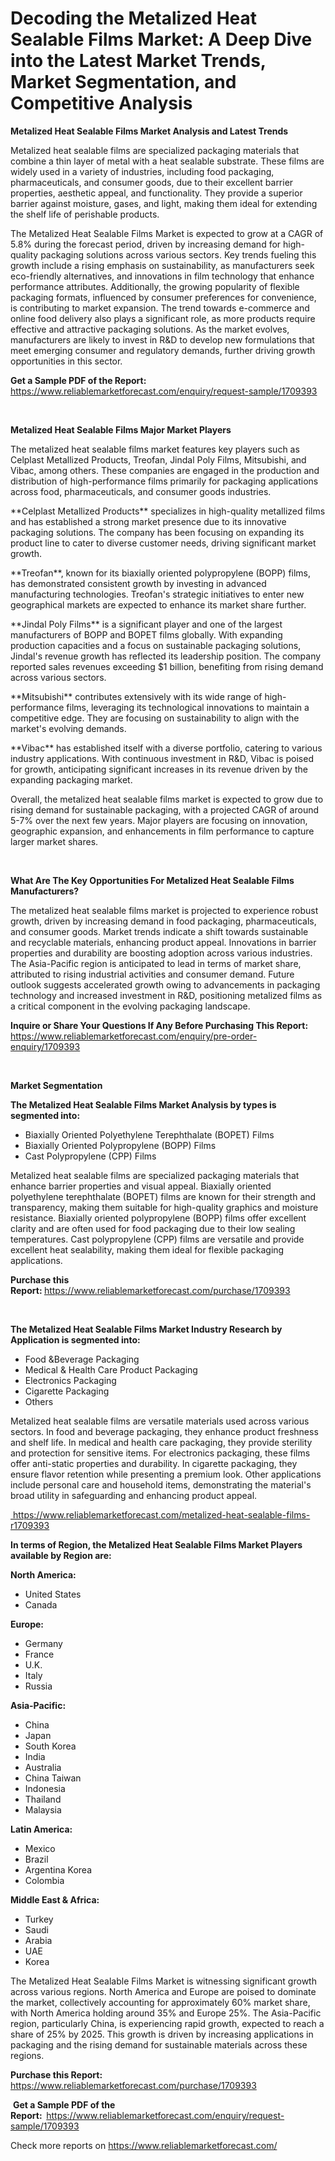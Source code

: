 <p><h1>Decoding the Metalized Heat Sealable Films Market: A Deep Dive into the Latest Market Trends, Market Segmentation, and Competitive Analysis</h1></p><p><strong>Metalized Heat Sealable Films Market Analysis and Latest Trends</strong></p>
<p><p>Metalized heat sealable films are specialized packaging materials that combine a thin layer of metal with a heat sealable substrate. These films are widely used in a variety of industries, including food packaging, pharmaceuticals, and consumer goods, due to their excellent barrier properties, aesthetic appeal, and functionality. They provide a superior barrier against moisture, gases, and light, making them ideal for extending the shelf life of perishable products.</p><p>The Metalized Heat Sealable Films Market is expected to grow at a CAGR of 5.8% during the forecast period, driven by increasing demand for high-quality packaging solutions across various sectors. Key trends fueling this growth include a rising emphasis on sustainability, as manufacturers seek eco-friendly alternatives, and innovations in film technology that enhance performance attributes. Additionally, the growing popularity of flexible packaging formats, influenced by consumer preferences for convenience, is contributing to market expansion. The trend towards e-commerce and online food delivery also plays a significant role, as more products require effective and attractive packaging solutions. As the market evolves, manufacturers are likely to invest in R&D to develop new formulations that meet emerging consumer and regulatory demands, further driving growth opportunities in this sector.</p></p>
<p><strong>Get a Sample PDF of the Report:&nbsp;</strong> <a href="https://www.reliablemarketforecast.com/enquiry/request-sample/1709393?utm_campaign=3530&utm_medium=2&utm_source=Github&utm_content=ia&utm_term=27032025&utm_id=metalized-heat-sealable-films">https://www.reliablemarketforecast.com/enquiry/request-sample/1709393</a></p>
<p>&nbsp;</p>
<p><strong>Metalized Heat Sealable Films Major Market Players</strong></p>
<p><p>The metalized heat sealable films market features key players such as Celplast Metallized Products, Treofan, Jindal Poly Films, Mitsubishi, and Vibac, among others. These companies are engaged in the production and distribution of high-performance films primarily for packaging applications across food, pharmaceuticals, and consumer goods industries.</p><p>**Celplast Metallized Products** specializes in high-quality metallized films and has established a strong market presence due to its innovative packaging solutions. The company has been focusing on expanding its product line to cater to diverse customer needs, driving significant market growth.</p><p>**Treofan**, known for its biaxially oriented polypropylene (BOPP) films, has demonstrated consistent growth by investing in advanced manufacturing technologies. Treofan's strategic initiatives to enter new geographical markets are expected to enhance its market share further.</p><p>**Jindal Poly Films** is a significant player and one of the largest manufacturers of BOPP and BOPET films globally. With expanding production capacities and a focus on sustainable packaging solutions, Jindal's revenue growth has reflected its leadership position. The company reported sales revenues exceeding $1 billion, benefiting from rising demand across various sectors.</p><p>**Mitsubishi** contributes extensively with its wide range of high-performance films, leveraging its technological innovations to maintain a competitive edge. They are focusing on sustainability to align with the market's evolving demands.</p><p>**Vibac** has established itself with a diverse portfolio, catering to various industry applications. With continuous investment in R&D, Vibac is poised for growth, anticipating significant increases in its revenue driven by the expanding packaging market.</p><p>Overall, the metalized heat sealable films market is expected to grow due to rising demand for sustainable packaging, with a projected CAGR of around 5-7% over the next few years. Major players are focusing on innovation, geographic expansion, and enhancements in film performance to capture larger market shares.</p></p>
<p>&nbsp;</p>
<p><strong>What Are The Key Opportunities For Metalized Heat Sealable Films Manufacturers?</strong></p>
<p><p>The metalized heat sealable films market is projected to experience robust growth, driven by increasing demand in food packaging, pharmaceuticals, and consumer goods. Market trends indicate a shift towards sustainable and recyclable materials, enhancing product appeal. Innovations in barrier properties and durability are boosting adoption across various industries. The Asia-Pacific region is anticipated to lead in terms of market share, attributed to rising industrial activities and consumer demand. Future outlook suggests accelerated growth owing to advancements in packaging technology and increased investment in R&D, positioning metalized films as a critical component in the evolving packaging landscape.</p></p>
<p><strong>Inquire or Share Your Questions If Any Before Purchasing This Report:</strong> <a href="https://www.reliablemarketforecast.com/enquiry/pre-order-enquiry/1709393?utm_campaign=3530&utm_medium=2&utm_source=Github&utm_content=ia&utm_term=27032025&utm_id=metalized-heat-sealable-films">https://www.reliablemarketforecast.com/enquiry/pre-order-enquiry/1709393</a></p>
<p>&nbsp;</p>
<p><strong>Market Segmentation</strong></p>
<p><strong>The Metalized Heat Sealable Films Market Analysis by types is segmented into:</strong></p>
<p><ul><li>Biaxially Oriented Polyethylene Terephthalate (BOPET) Films</li><li>Biaxially Oriented Polypropylene (BOPP) Films</li><li>Cast Polypropylene (CPP) Films</li></ul></p>
<p><p>Metalized heat sealable films are specialized packaging materials that enhance barrier properties and visual appeal. Biaxially oriented polyethylene terephthalate (BOPET) films are known for their strength and transparency, making them suitable for high-quality graphics and moisture resistance. Biaxially oriented polypropylene (BOPP) films offer excellent clarity and are often used for food packaging due to their low sealing temperatures. Cast polypropylene (CPP) films are versatile and provide excellent heat sealability, making them ideal for flexible packaging applications.</p></p>
<p><strong>Purchase this Report:&nbsp;</strong><a href="https://www.reliablemarketforecast.com/purchase/1709393?utm_campaign=3530&utm_medium=2&utm_source=Github&utm_content=ia&utm_term=27032025&utm_id=metalized-heat-sealable-films">https://www.reliablemarketforecast.com/purchase/1709393</a></p>
<p>&nbsp;</p>
<p><strong>The Metalized Heat Sealable Films Market Industry Research by Application is segmented into:</strong></p>
<p><ul><li>Food &Beverage Packaging</li><li>Medical & Health Care Product Packaging</li><li>Electronics Packaging</li><li>Cigarette Packaging</li><li>Others</li></ul></p>
<p><p>Metalized heat sealable films are versatile materials used across various sectors. In food and beverage packaging, they enhance product freshness and shelf life. In medical and health care packaging, they provide sterility and protection for sensitive items. For electronics packaging, these films offer anti-static properties and durability. In cigarette packaging, they ensure flavor retention while presenting a premium look. Other applications include personal care and household items, demonstrating the material's broad utility in safeguarding and enhancing product appeal.</p></p>
<p><a href="https://www.reliablemarketforecast.com/metalized-heat-sealable-films-r1709393?utm_campaign=3530&utm_medium=2&utm_source=Github&utm_content=ia&utm_term=27032025&utm_id=metalized-heat-sealable-films">&nbsp;https://www.reliablemarketforecast.com/metalized-heat-sealable-films-r1709393</a></p>
<p><strong>In terms of Region, the Metalized Heat Sealable Films Market Players available by Region are:</strong></p>
<p>
    <p> <strong> North America: </strong>
        <ul>
            <li>United States</li>
            <li>Canada</li>
        </ul>
        </p> 
    <p> <strong> Europe: </strong>
        <ul>
            <li>Germany</li>
            <li>France</li>
            <li>U.K.</li>
            <li>Italy</li>
            <li>Russia</li>
        </ul>
        </p> 
    <p> <strong> Asia-Pacific: </strong>
        <ul>
            <li>China</li>
            <li>Japan</li>
            <li>South Korea</li>
            <li>India</li>
            <li>Australia</li>
            <li>China Taiwan</li>
            <li>Indonesia</li>
            <li>Thailand</li>
            <li>Malaysia</li>
        </ul>
        </p> 
    <p> <strong> Latin America: </strong>
        <ul>
            <li>Mexico</li>
            <li>Brazil</li>
            <li>Argentina Korea</li>
            <li>Colombia</li>
        </ul>
        </p> 
    <p> <strong> Middle East & Africa: </strong>
        <ul>
            <li>Turkey</li>
            <li>Saudi</li>
            <li>Arabia</li>
            <li>UAE</li>
            <li>Korea</li>
        </ul>
    </p>
    </p>
<p><p>The Metalized Heat Sealable Films Market is witnessing significant growth across various regions. North America and Europe are poised to dominate the market, collectively accounting for approximately 60% market share, with North America holding around 35% and Europe 25%. The Asia-Pacific region, particularly China, is experiencing rapid growth, expected to reach a share of 25% by 2025. This growth is driven by increasing applications in packaging and the rising demand for sustainable materials across these regions.</p></p>
<p><strong>Purchase this Report: </strong><a href="https://www.reliablemarketforecast.com/purchase/1709393?utm_campaign=3530&utm_medium=2&utm_source=Github&utm_content=ia&utm_term=27032025&utm_id=metalized-heat-sealable-films">https://www.reliablemarketforecast.com/purchase/1709393</a></p>
<p>&nbsp;<strong>Get a Sample PDF of the Report:&nbsp;&nbsp;</strong><a href="https://www.reliablemarketforecast.com/enquiry/request-sample/1709393?utm_campaign=3530&utm_medium=2&utm_source=Github&utm_content=ia&utm_term=27032025&utm_id=metalized-heat-sealable-films">https://www.reliablemarketforecast.com/enquiry/request-sample/1709393</a></p>
<p><strong></strong></p>
<p>Check more reports on <a href="https://www.reliablemarketforecast.com/?utm_campaign=3530&utm_medium=2&utm_source=Github&utm_content=ia&utm_term=27032025&utm_id=metalized-heat-sealable-films">https://www.reliablemarketforecast.com/</a></p>